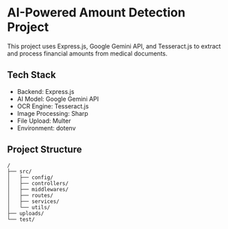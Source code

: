 # AI-Powered Amount Detection Project

This project uses Express.js, Google Gemini API, and Tesseract.js to extract and process financial amounts from medical documents.

## Tech Stack
- Backend: Express.js
- AI Model: Google Gemini API
- OCR Engine: Tesseract.js
- Image Processing: Sharp
- File Upload: Multer
- Environment: dotenv

## Project Structure
```
/
├── src/
│   ├── config/
│   ├── controllers/
│   ├── middlewares/
│   ├── routes/
│   ├── services/
│   └── utils/
├── uploads/
└── test/
```
